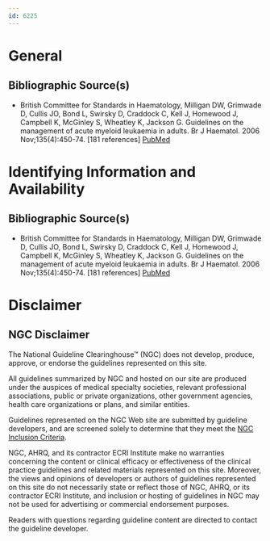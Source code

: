 ```yaml
---
id: 6225
---
```


# General

## Bibliographic Source(s)

- British Committee for Standards in Haematology, Milligan DW, Grimwade D, Cullis JO, Bond L, Swirsky D, Craddock C, Kell J, Homewood J, Campbell K, McGinley S, Wheatley K, Jackson G. Guidelines on the management of acute myeloid leukaemia in adults. Br J Haematol. 2006 Nov;135(4):450-74. [181 references] [ PubMed ](http://www.ncbi.nlm.nih.gov/entrez/query.fcgi?cmd=Retrieve&db=pubmed&dopt=Abstract&list_uids=17054678)

# Identifying Information and Availability

## Bibliographic Source(s)

- British Committee for Standards in Haematology, Milligan DW, Grimwade D, Cullis JO, Bond L, Swirsky D, Craddock C, Kell J, Homewood J, Campbell K, McGinley S, Wheatley K, Jackson G. Guidelines on the management of acute myeloid leukaemia in adults. Br J Haematol. 2006 Nov;135(4):450-74. [181 references] [ PubMed ](http://www.ncbi.nlm.nih.gov/entrez/query.fcgi?cmd=Retrieve&db=pubmed&dopt=Abstract&list_uids=17054678)

# Disclaimer

## NGC Disclaimer

The National Guideline Clearinghouse™ (NGC) does not develop, produce, approve, or endorse the guidelines represented on this site.

All guidelines summarized by NGC and hosted on our site are produced under the auspices of medical specialty societies, relevant professional associations, public or private organizations, other government agencies, health care organizations or plans, and similar entities.

Guidelines represented on the NGC Web site are submitted by guideline developers, and are screened solely to determine that they meet the [NGC Inclusion Criteria](/help-and-about/summaries/inclusion-criteria).

NGC, AHRQ, and its contractor ECRI Institute make no warranties concerning the content or clinical efficacy or effectiveness of the clinical practice guidelines and related materials represented on this site. Moreover, the views and opinions of developers or authors of guidelines represented on this site do not necessarily state or reflect those of NGC, AHRQ, or its contractor ECRI Institute, and inclusion or hosting of guidelines in NGC may not be used for advertising or commercial endorsement purposes.

Readers with questions regarding guideline content are directed to contact the guideline developer.

